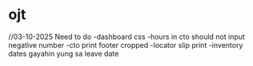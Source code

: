 # ojt

//03-10-2025
  Need to do
  -dashboard css
  -hours in cto should not input negative number
  -cto print footer cropped
  -locator slip print 
  -inventory dates gayahin yung sa leave date 
